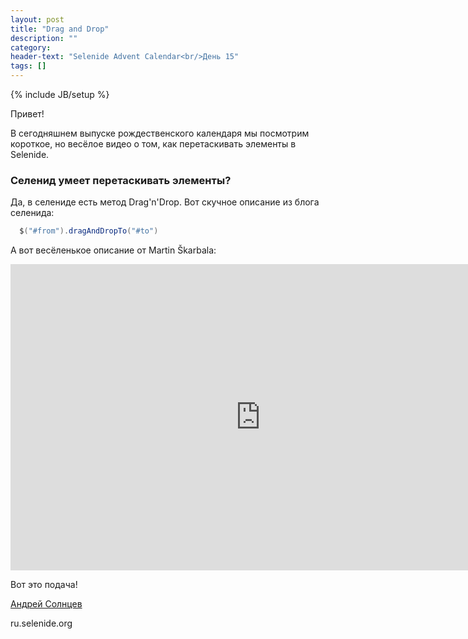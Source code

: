```yaml
---
layout: post
title: "Drag and Drop"
description: ""
category:
header-text: "Selenide Advent Calendar<br/>День 15"
tags: []
---
```

{% include JB/setup %}

Привет!

В сегодняшнем выпуске рождественского календаря мы посмотрим короткое, но весёлое видео о том, как перетаскивать элементы в Selenide. 

### Селенид умеет перетаскивать элементы?

Да, в селениде есть метод Drag'n'Drop. Вот скучное описание из блога селенида:

```java
  $("#from").dragAndDropTo("#to")
```


А вот весёленькое описание от Martin Škarbala:

<iframe width="800" height="490" src="https://www.youtube.com/embed/OSnwiosrMq0" frameborder="0" allow="accelerometer; autoplay; encrypted-media; gyroscope; picture-in-picture" allowfullscreen></iframe>

Вот это подача!


[Андрей Солнцев](http://asolntsev.github.io/)

ru.selenide.org

